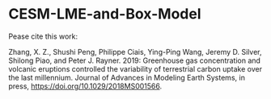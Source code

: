 # CESM-LME-and-Box-Model
Pease cite this work:

Zhang, X. Z., Shushi Peng, Philippe Ciais, Ying-Ping Wang, Jeremy D. Silver, Shilong Piao, and Peter J. Rayner. 2019: Greenhouse gas concentration and volcanic eruptions controlled the variability of terrestrial carbon uptake over the last millennium. Journal of Advances in Modeling Earth Systems, in press, https://doi.org/10.1029/2018MS001566.
